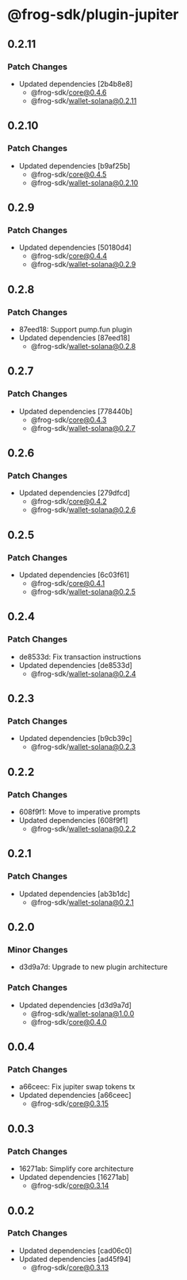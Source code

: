 # @frog-sdk/plugin-jupiter

## 0.2.11

### Patch Changes

- Updated dependencies [2b4b8e8]
  - @frog-sdk/core@0.4.6
  - @frog-sdk/wallet-solana@0.2.11

## 0.2.10

### Patch Changes

- Updated dependencies [b9af25b]
  - @frog-sdk/core@0.4.5
  - @frog-sdk/wallet-solana@0.2.10

## 0.2.9

### Patch Changes

- Updated dependencies [50180d4]
  - @frog-sdk/core@0.4.4
  - @frog-sdk/wallet-solana@0.2.9

## 0.2.8

### Patch Changes

- 87eed18: Support pump.fun plugin
- Updated dependencies [87eed18]
  - @frog-sdk/wallet-solana@0.2.8

## 0.2.7

### Patch Changes

- Updated dependencies [778440b]
  - @frog-sdk/core@0.4.3
  - @frog-sdk/wallet-solana@0.2.7

## 0.2.6

### Patch Changes

- Updated dependencies [279dfcd]
  - @frog-sdk/core@0.4.2
  - @frog-sdk/wallet-solana@0.2.6

## 0.2.5

### Patch Changes

- Updated dependencies [6c03f61]
  - @frog-sdk/core@0.4.1
  - @frog-sdk/wallet-solana@0.2.5

## 0.2.4

### Patch Changes

- de8533d: Fix transaction instructions
- Updated dependencies [de8533d]
  - @frog-sdk/wallet-solana@0.2.4

## 0.2.3

### Patch Changes

- Updated dependencies [b9cb39c]
  - @frog-sdk/wallet-solana@0.2.3

## 0.2.2

### Patch Changes

- 608f9f1: Move to imperative prompts
- Updated dependencies [608f9f1]
  - @frog-sdk/wallet-solana@0.2.2

## 0.2.1

### Patch Changes

- Updated dependencies [ab3b1dc]
  - @frog-sdk/wallet-solana@0.2.1

## 0.2.0

### Minor Changes

- d3d9a7d: Upgrade to new plugin architecture

### Patch Changes

- Updated dependencies [d3d9a7d]
  - @frog-sdk/wallet-solana@1.0.0
  - @frog-sdk/core@0.4.0

## 0.0.4

### Patch Changes

- a66ceec: Fix jupiter swap tokens tx
- Updated dependencies [a66ceec]
  - @frog-sdk/core@0.3.15

## 0.0.3

### Patch Changes

- 16271ab: Simplify core architecture
- Updated dependencies [16271ab]
  - @frog-sdk/core@0.3.14

## 0.0.2

### Patch Changes

- Updated dependencies [cad06c0]
- Updated dependencies [ad45f94]
  - @frog-sdk/core@0.3.13
